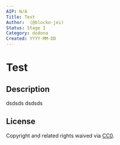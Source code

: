 ```yaml
---
AIP: N/A
Title: Test
Author:  (@blocko-jei)
Status: Stage I
Category: dodona
Created: YYYY-MM-DD
---
```


# Test

## Description

dsdsds
dsdsds

## License
Copyright and related rights waived via [CC0](https://creativecommons.org/publicdomain/zero/1.0/).

